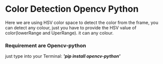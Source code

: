 # Color Detection Opencv Python
 
Here we are using HSV color space to detect the color from the frame, you can detect any colour, just you have to provide the HSV value of color(lowerRange and UperRange). it can any colour.

### Requirement are Opencv-python
just type into your Terminal: ***'pip install opencv-python'***





